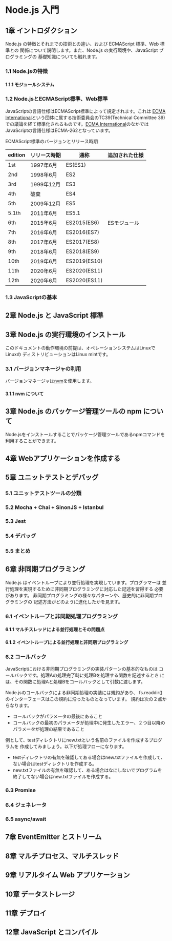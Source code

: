 # Node.js 入門

## 1章 イントロダクション

Node.js の特徴とそれまでの技術との違い、および ECMAScript 標準、Web 標準との
関係について説明します。また、Node.js の実行環境や、JavaScript プログラミングの
基礎知識についても触れます。

### 1.1 Node.jsの特徴

#### 1.1.1 モジュールシステム

### 1.2 Node.jsとECMAScript標準、Web標準

JavaScriptの言語仕様はECMAScript標準によって規定されます。これは
[ECMA International]という団体に属する技術委員会のTC39(Technical Committee
39)での議論を経て標準化されるものです。[ECMA International]のなかではJavaScriptの言語仕様はECMA-262となっています。

[ECMA International]: https://www.ecma-international.org/

ECMAScript標準のバージョンとリリース時期

|edition|リリース時期|通称        |追加された仕様|
|-------|------------|------------|--------------|
|1st    |1997年6月   |ES(ES1)     ||
|2nd    |1998年6月   |ES2         ||
|3rd    |1999年12月  |ES3         ||
|4th    |破棄        |ES4         ||
|5th    |2009年12月  |ES5         ||
|5.1th  |2011年6月   |ES5.1       ||
|6th    |2015年6月   |ES2015(ES6) |ESモジュール  |
|7th    |2016年6月   |ES2016(ES7) ||
|8th    |2017年6月   |ES2017(ES8) ||
|9th    |2018年6月   |ES2018(ES9) ||
|10th   |2019年6月   |ES2019(ES10)||
|11th   |2020年6月   |ES2020(ES11)||
|12th   |2020年6月   |ES2020(ES11)||

### 1.3 JavaScriptの基本

## 2章 Node.js と JavaScript 標準

## 3章 Node.js の実行環境のインストール

このドキュメントの動作環境の前提は、オペレーションシステムはLinuxでLinuxの
ディストリビューションはLinux mintです。

### 3.1 バージョンマネージャの利用

バージョンマネージャは[nvm]を使用します。

[nvm]: https://github.com/nvm-sh/nvm

#### 3.1.1 nvm について

## 3章 Node.js のパッケージ管理ツールの npm について

Node.jsをインストールすることでパッケージ管理ツールであるnpmコマンドを
利用することができます。

## 4章 Webアプリケーションを作成する

## 5章 ユニットテストとデバッグ

### 5.1 ユニットテストツールの分類

### 5.2 Mocha + Chai + SinonJS + Istanbul

### 5.3 Jest

### 5.4 デバッグ

### 5.5 まとめ

## 6章 非同期プログラミング

Node.js はイベントループにより並行処理を実現しています。プログラマーは
並行処理を実現するために非同期プログラミングに対応した記述を習得する
必要があります。
非同期プログラミングの様々なパターンや、歴史的に非同期プログラミングの
記述方法がどのように進化したかを見ます。

### 6.1 イベントループと非同期処理プログラミング

#### 6.1.1 マルチスレッドによる並行処理とその問題点

#### 6.1.2 イベントループによる並行処理と非同期プログラミング

### 6.2 コールバック

JavaScriptにおける非同期プログラミングの実装パターンの基本的なものは
コールバックです。処理Aの処理完了時に処理Bを処理する関数を記述するとき
には、その関数に処理Aと処理Bをコールバックとして引数に渡します。

Node.jsのコールバックによる非同期処理の実装には規約があり、
fs.readdir()のインターフェースはこの規約に沿ったものとなっています。
規約は次の２点からなります。

- コールバックがパラメータの最後にあること
- コールバックの最初のパラメータが処理中に発生したエラー、２つ目以降の
パラメータが処理の結果であること

例として、testディレクトリにnew.txtという名前のファイルを作成するプログラムを
作成してみましょう。以下が処理フローになります。

- testディレクトリの有無を確認してある場合はnew.txtファイルを作成して、
ない場合はtestディレクトリを作成する。
- new.txtファイルの有無を確認して、ある場合はなにしないでプログラムを
終了してない場合はnew.txtファイルを作成する。

### 6.3 Promise

### 6.4 ジェネレータ

### 6.5 async/await

## 7章 EventEmitter とストリーム

## 8章 マルチプロセス、マルチスレッド

## 9章 リアルタイム Web アプリケーション

## 10章 データストレージ

## 11章 デプロイ

## 12章 JavaScript とコンパイル
